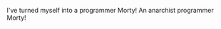 I've turned myself into a programmer Morty! An anarchist programmer Morty!

<!---
YourFavouriteAnarchist/YourFavouriteAnarchist is a ✨ special ✨ repository because its `README.md` (this file) appears on your GitHub profile.
You can click the Preview link to take a look at your changes.
--->
